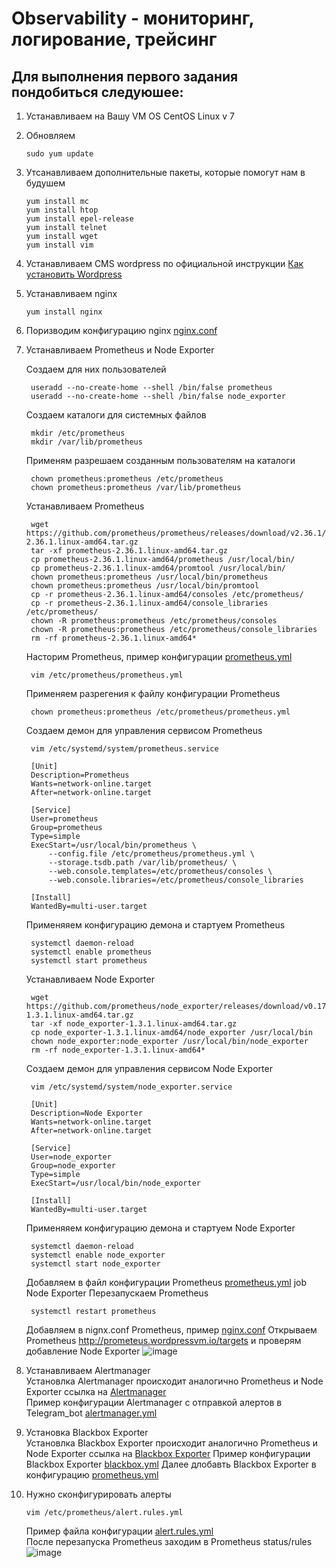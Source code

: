 # Observability - мониторинг, логирование, трейсинг
## Для выполнения первого задания пондобиться следуюшее:
1) Устанавливаем на Вашу VM OS CentOS Linux v 7
2) Обновляем
    ```
    sudo yum update
4) Утсанавливаем  дополнительные пакеты, которые помогут нам в будушем 
    ```
    yum install mc 
    yum install htop 
    yum install epel-release 
    yum install telnet
    yum install wget
    yum install vim
4) Устанавливаем CMS wordpress по официальной инструкции [Как установить Wordpress](https://wordpress.org/support/article/how-to-install-wordpress/)
5) Устанавливаем nginx
    ```
    yum install nginx
6) Поризводим конфигурацию nginx [nginx.conf](https://github.com/defmeg/otus/blob/main/GAP-1/nginx.conf)
7) Устанавливаем Prometheus и Node Exporter
   
   Создаем для них пользователей
   ```
    useradd --no-create-home --shell /bin/false prometheus
    useradd --no-create-home --shell /bin/false node_exporter
   ```
   Создаем каталоги для системных файлов
   ```
    mkdir /etc/prometheus
    mkdir /var/lib/prometheus
   ```
   Применям разрешаем созданным пользователям на каталоги
   ```
    chown prometheus:prometheus /etc/prometheus
    chown prometheus:prometheus /var/lib/prometheus
   ```
   Устанавливаем Prometheus
   ```
    wget https://github.com/prometheus/prometheus/releases/download/v2.36.1/prometheus-2.36.1.linux-amd64.tar.gz
    tar -xf prometheus-2.36.1.linux-amd64.tar.gz
    cp prometheus-2.36.1.linux-amd64/prometheus /usr/local/bin/
    cp prometheus-2.36.1.linux-amd64/promtool /usr/local/bin/
    chown prometheus:prometheus /usr/local/bin/prometheus
    chown prometheus:prometheus /usr/local/bin/promtool
    cp -r prometheus-2.36.1.linux-amd64/consoles /etc/prometheus/
    cp -r prometheus-2.36.1.linux-amd64/console_libraries /etc/prometheus/
    chown -R prometheus:prometheus /etc/prometheus/consoles
    chown -R prometheus:prometheus /etc/prometheus/console_libraries
    rm -rf prometheus-2.36.1.linux-amd64*
   ```
   Насторим Prometheus, пример конфигурации [prometheus.yml](https://github.com/defmeg/otus/blob/main/GAP-1/prometheus.yml)
   ```
    vim /etc/prometheus/prometheus.yml
   ```
   Применяем разрегения к файлу конфигурации Prometheus
   ```
    chown prometheus:prometheus /etc/prometheus/prometheus.yml
   ```
   Создаем демон для управления сервисом Prometheus
   ```
    vim /etc/systemd/system/prometheus.service
    
    [Unit]
    Description=Prometheus
    Wants=network-online.target
    After=network-online.target

    [Service]
    User=prometheus
    Group=prometheus
    Type=simple
    ExecStart=/usr/local/bin/prometheus \
        --config.file /etc/prometheus/prometheus.yml \
        --storage.tsdb.path /var/lib/prometheus/ \
        --web.console.templates=/etc/prometheus/consoles \
        --web.console.libraries=/etc/prometheus/console_libraries

    [Install]
    WantedBy=multi-user.target
   ```
   Применяяем конфигурацию демона и стартуем Prometheus
   ```
    systemctl daemon-reload
    systemctl enable prometheus
    systemctl start prometheus  
   ```
   Устанавливаем Node Exporter
   ```
    wget https://github.com/prometheus/node_exporter/releases/download/v0.17.0/node_exporter-1.3.1.linux-amd64.tar.gz
    tar -xf node_exporter-1.3.1.linux-amd64.tar.gz
    cp node_exporter-1.3.1.linux-amd64/node_exporter /usr/local/bin
    chown node_exporter:node_exporter /usr/local/bin/node_exporter
    rm -rf node_exporter-1.3.1.linux-amd64*
   ```
   Создаем демон для управления сервисом Node Exporter
   ```
    vim /etc/systemd/system/node_exporter.service
    
    [Unit]
    Description=Node Exporter
    Wants=network-online.target
    After=network-online.target

    [Service]
    User=node_exporter
    Group=node_exporter
    Type=simple
    ExecStart=/usr/local/bin/node_exporter

    [Install]
    WantedBy=multi-user.target
   ```
   Применяяем конфигурацию демона и стартуем Node Exporter
   ```
    systemctl daemon-reload
    systemctl enable node_exporter
    systemctl start node_exporter
   ```
   Добавляем в файл конфигурации Prometheus [prometheus.yml](https://github.com/defmeg/otus/blob/main/GAP-1/prometheus.yml) job Node Exporter
   Перезапускаем Prometheus
   ```
    systemctl restart prometheus
   ```
   Добавляем в nignx.conf Prometheus, пример [nginx.conf](https://github.com/defmeg/otus/blob/main/GAP-1/nginx.conf)
   Открываем  Prometheus http://prometeus.wordpressvm.io/targets и проверям добавление Node Exporter
   ![image](https://user-images.githubusercontent.com/104725435/174321989-71ec18c2-16f2-4deb-815d-d61d3a999713.png)

8) Устанавливаем Alertmanager \
   Установлка Alertmanager происходит аналогично Prometheus и Node Exporter
   ссылка на [Alertmanager](https://github.com/prometheus/alertmanager/releases/download/v0.24.0/alertmanager-0.24.0.linux-amd64.tar.gz) \
   Пример конфигурации Alertmanager с отправкой алертов в Telegram_bot [alertmanager.yml](https://github.com/defmeg/otus/blob/main/GAP-1/alertmanager.yml)
   
9) Установка Blackbox Exporter \
   Установлка Blackbox Exporter происходит аналогично Prometheus и Node Exporter
   ссылка на [Blackbox Exporter](https://github.com/prometheus/blackbox_exporter/releases/download/v0.21.0/blackbox_exporter-0.21.0.linux-amd64.tar.gz)
   Пример конфигурации Blackbox Exporter [blackbox.yml](https://github.com/defmeg/otus/blob/main/GAP-1/blackbox.yml)
   Далее длобавть Blackbox Exporter в конфигурацию [prometheus.yml](https://github.com/defmeg/otus/blob/main/GAP-1/prometheus.yml)
 
10) Нужно сконфигурировать алерты
    ```
    vim /etc/prometheus/alert.rules.yml
    ```
    Пример файла конфигурации [alert.rules.yml](https://github.com/defmeg/otus/blob/main/GAP-1/alert.rules.yml) \
    После перезапуска Prometheus заходим в Prometheus status/rules \
    ![image](https://user-images.githubusercontent.com/104725435/174665634-ad297054-b4a1-4418-a04b-284f4bfcf851.png)


